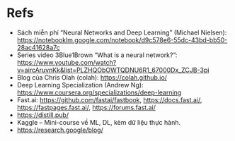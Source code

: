 # Refs
- Sách miễn phí “Neural Networks and Deep Learning” (Michael Nielsen): https://notebooklm.google.com/notebook/d9c578e6-55dc-43bd-bb50-28ac41628a7c
- Series video 3Blue1Brown “What is a neural network?”: https://www.youtube.com/watch?v=aircAruvnKk&list=PLZHQObOWTQDNU6R1_67000Dx_ZCJB-3pi
- Blog của Chris Olah (colah): https://colah.github.io/
- Deep Learning Specialization (Andrew Ng): https://www.coursera.org/specializations/deep-learning
- Fast.ai: https://github.com/fastai/fastbook, https://docs.fast.ai/, https://fastpages.fast.ai/, https://forums.fast.ai/
- https://distill.pub/
- Kaggle – Mini-course về ML, DL, kèm dữ liệu thực hành.
- https://research.google/blog/